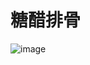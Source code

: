 # 糖醋排骨
![image](https://user-images.githubusercontent.com/50277379/137979949-4dde462e-3374-4376-8010-deb7840bbb64.png)
